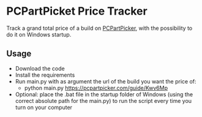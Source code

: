 # PCPartPicket Price Tracker
Track a grand total price of a build on [PCPartPicker](https://pcpartpicker.com/), with the possibility to do it on Windows startup.

## Usage
- Download the code
- Install the requirements
- Run main.py with as argument the url of the build you want the price of:
  - python main.py https://pcpartpicker.com/guide/Kwv6Mp
- Optional: place the .bat file in the startup folder of Windows (using the correct absolute path for the main.py) to run the script every time you turn on your computer

